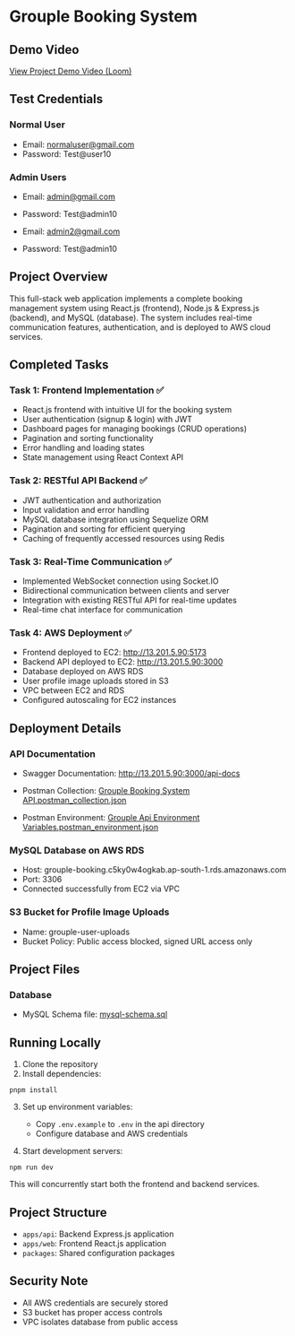 # Grouple Booking System

## Demo Video

[View Project Demo Video (Loom)](https://www.loom.com/share/c06c0416359849db9aa9d4c8b434205f?sid=ae6c4c19-0d09-4f01-a797-e38637bdcf13)

## Test Credentials

### Normal User

- Email: normaluser@gmail.com
- Password: Test@user10

### Admin Users

- Email: admin@gmail.com
- Password: Test@admin10

- Email: admin2@gmail.com
- Password: Test@admin10

## Project Overview

This full-stack web application implements a complete booking management system using React.js (frontend), Node.js & Express.js (backend), and MySQL (database). The system includes real-time communication features, authentication, and is deployed to AWS cloud services.

## Completed Tasks

### Task 1: Frontend Implementation ✅

- React.js frontend with intuitive UI for the booking system
- User authentication (signup & login) with JWT
- Dashboard pages for managing bookings (CRUD operations)
- Pagination and sorting functionality
- Error handling and loading states
- State management using React Context API

### Task 2: RESTful API Backend ✅

- JWT authentication and authorization
- Input validation and error handling
- MySQL database integration using Sequelize ORM
- Pagination and sorting for efficient querying
- Caching of frequently accessed resources using Redis

### Task 3: Real-Time Communication ✅

- Implemented WebSocket connection using Socket.IO
- Bidirectional communication between clients and server
- Integration with existing RESTful API for real-time updates
- Real-time chat interface for communication

### Task 4: AWS Deployment ✅

- Frontend deployed to EC2: http://13.201.5.90:5173
- Backend API deployed to EC2: http://13.201.5.90:3000
- Database deployed on AWS RDS
- User profile image uploads stored in S3
- VPC between EC2 and RDS
- Configured autoscaling for EC2 instances

## Deployment Details

### API Documentation

- Swagger Documentation: http://13.201.5.90:3000/api-docs

- Postman Collection: [Grouple Booking System API.postman_collection.json](/Grouple%20Booking%20System%20API.postman_collection.json)
- Postman Environment: [Grouple Api Environment Variables.postman_environment.json](/Grouple%20Api%20Environment%20Variables.postman_environment.json)

### MySQL Database on AWS RDS

- Host: grouple-booking.c5ky0w4ogkab.ap-south-1.rds.amazonaws.com
- Port: 3306
- Connected successfully from EC2 via VPC

### S3 Bucket for Profile Image Uploads

- Name: grouple-user-uploads
- Bucket Policy: Public access blocked, signed URL access only

## Project Files

### Database

- MySQL Schema file: [mysql-schema.sql](/mysql-schema.sql)

## Running Locally

1. Clone the repository
2. Install dependencies:

```
pnpm install
```

3. Set up environment variables:

   - Copy `.env.example` to `.env` in the api directory
   - Configure database and AWS credentials

4. Start development servers:

```
npm run dev
```

This will concurrently start both the frontend and backend services.

## Project Structure

- `apps/api`: Backend Express.js application
- `apps/web`: Frontend React.js application
- `packages`: Shared configuration packages

## Security Note

- All AWS credentials are securely stored
- S3 bucket has proper access controls
- VPC isolates database from public access
